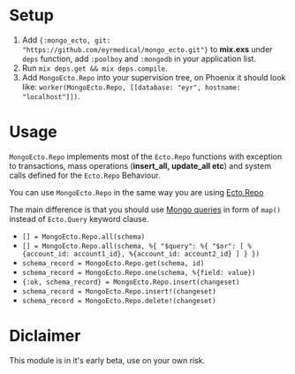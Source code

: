 # Setup
1. Add `{:mongo_ecto, git: "https://github.com/eyrmedical/mongo_ecto.git"}` to **mix.exs** under `deps` function, add `:poolboy` and `:mongodb` in your application list.
2. Run `mix deps.get && mix deps.compile`.
3. Add `MongoEcto.Repo` into your supervision tree, on Phoenix it should look like: `worker(MongoEcto.Repo, [[database: "eyr", hostname: "localhost"]])`.

# Usage
`MongoEcto.Repo` implements most of the `Ecto.Repo` functions with exception to transactions, mass operations (**insert_all, update_all etc**) and system calls defined for the `Ecto.Repo` Behaviour.

You can use `MongoEcto.Repo` in the same way you are using [Ecto.Repo](https://hexdocs.pm/ecto/Ecto.Repo.html)

The main difference is that you should use [Mongo queries](https://docs.mongodb.com/v3.2/tutorial/query-documents/) in form of `map()` instead of `Ecto.Query` keyword clause.

* `[] = MongoEcto.Repo.all(schema)`
* `[] = MongoEcto.Repo.all(schema, %{
    "$query": %{
        "$or": [
            %{account_id: account1_id},
            %{account_id: account2_id}
        ]
    }
})`
* `schema_record = MongoEcto.Repo.get(schema, id)`
* `schema_record = MongoEcto.Repo.one(schema, %{field: value})`
* `{:ok, schema_record} = MongoEcto.Repo.insert(changeset)`
* `schema_record = MongoEcto.Repo.insert!(changeset)`
* `schema_record = MongoEcto.Repo.delete!(changeset)`

# Diclaimer
This module is in it's early beta, use on your own risk.

